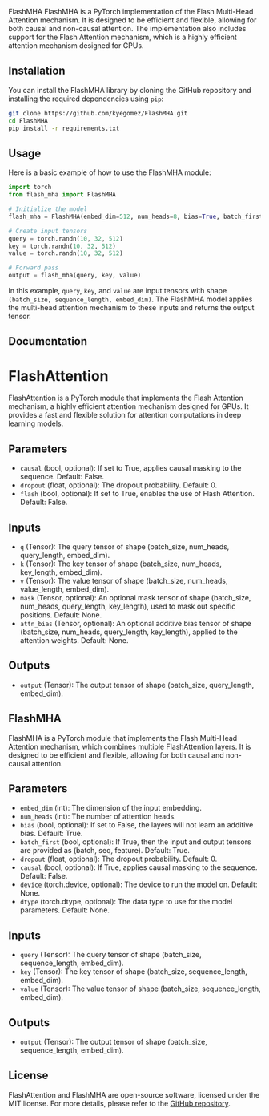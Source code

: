 FlashMHA
FlashMHA is a PyTorch implementation of the Flash Multi-Head Attention mechanism. It is designed to be efficient and flexible, allowing for both causal and non-causal attention. The implementation also includes support for the Flash Attention mechanism, which is a highly efficient attention mechanism designed for GPUs.

## Installation
You can install the FlashMHA library by cloning the GitHub repository and installing the required dependencies using `pip`:

```bash
git clone https://github.com/kyegomez/FlashMHA.git
cd FlashMHA
pip install -r requirements.txt
```

## Usage
Here is a basic example of how to use the FlashMHA module:

```python
import torch
from flash_mha import FlashMHA

# Initialize the model
flash_mha = FlashMHA(embed_dim=512, num_heads=8, bias=True, batch_first=True, dropout=0.0, causal=False)

# Create input tensors
query = torch.randn(10, 32, 512)
key = torch.randn(10, 32, 512)
value = torch.randn(10, 32, 512)

# Forward pass
output = flash_mha(query, key, value)
```

In this example, `query`, `key`, and `value` are input tensors with shape `(batch_size, sequence_length, embed_dim)`. The FlashMHA model applies the multi-head attention mechanism to these inputs and returns the output tensor.

## Documentation
# FlashAttention

FlashAttention is a PyTorch module that implements the Flash Attention mechanism, a highly efficient attention mechanism designed for GPUs. It provides a fast and flexible solution for attention computations in deep learning models.

## Parameters

- `causal` (bool, optional): If set to True, applies causal masking to the sequence. Default: False.
- `dropout` (float, optional): The dropout probability. Default: 0.
- `flash` (bool, optional): If set to True, enables the use of Flash Attention. Default: False.

## Inputs

- `q` (Tensor): The query tensor of shape (batch_size, num_heads, query_length, embed_dim).
- `k` (Tensor): The key tensor of shape (batch_size, num_heads, key_length, embed_dim).
- `v` (Tensor): The value tensor of shape (batch_size, num_heads, value_length, embed_dim).
- `mask` (Tensor, optional): An optional mask tensor of shape (batch_size, num_heads, query_length, key_length), used to mask out specific positions. Default: None.
- `attn_bias` (Tensor, optional): An optional additive bias tensor of shape (batch_size, num_heads, query_length, key_length), applied to the attention weights. Default: None.

## Outputs

- `output` (Tensor): The output tensor of shape (batch_size, query_length, embed_dim).

## FlashMHA

FlashMHA is a PyTorch module that implements the Flash Multi-Head Attention mechanism, which combines multiple FlashAttention layers. It is designed to be efficient and flexible, allowing for both causal and non-causal attention.

## Parameters

- `embed_dim` (int): The dimension of the input embedding.
- `num_heads` (int): The number of attention heads.
- `bias` (bool, optional): If set to False, the layers will not learn an additive bias. Default: True.
- `batch_first` (bool, optional): If True, then the input and output tensors are provided as (batch, seq, feature). Default: True.
- `dropout` (float, optional): The dropout probability. Default: 0.
- `causal` (bool, optional): If True, applies causal masking to the sequence. Default: False.
- `device` (torch.device, optional): The device to run the model on. Default: None.
- `dtype` (torch.dtype, optional): The data type to use for the model parameters. Default: None.

## Inputs

- `query` (Tensor): The query tensor of shape (batch_size, sequence_length, embed_dim).
- `key` (Tensor): The key tensor of shape (batch_size, sequence_length, embed_dim).
- `value` (Tensor): The value tensor of shape (batch_size, sequence_length, embed_dim).

## Outputs

- `output` (Tensor): The output tensor of shape (batch_size, sequence_length, embed_dim).

## License

FlashAttention and FlashMHA are open-source software, licensed under the MIT license. For more details, please refer to the [GitHub repository](https://github.com/kyegomez/FlashAttention).
